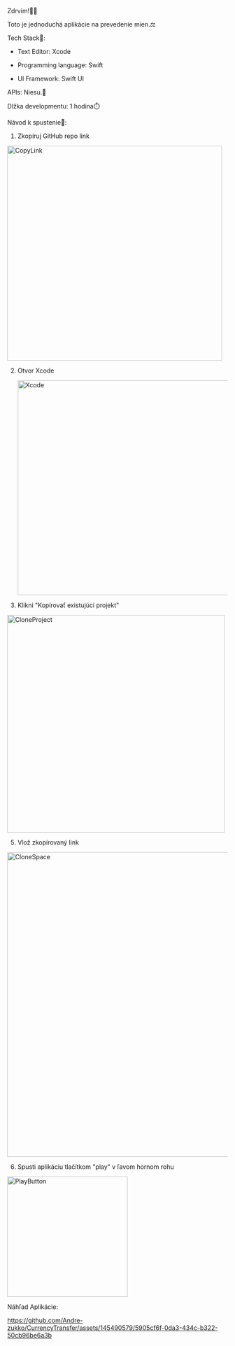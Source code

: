 Zdrvím!🙋‍♂️

Toto je jednoduchá aplikácie na prevedenie mien.⚖️

Tech Stack📒:

- Text Editor: Xcode

- Programming language: Swift

- UI Framework: Swift UI

APIs: Niesu.🚫

Dlžka developmentu: 1 hodina⏱️

Návod k spustenie📜:

1. Zkopíruj GitHub repo link

<img width="491" alt="CopyLink" src="https://github.com/Andre-zukko/CurrencyTransfer/assets/145490579/fcd5cd77-718a-4271-879d-ed931fccbfc8">

2. Otvor Xcode
   
   <img width="491" alt="Xcode" src="https://github.com/Andre-zukko/CurrencyTransfer/assets/145490579/4e757bd4-562b-4355-8f57-a256ba43c1cc">
   
3. Klikni "Kopírovať existujúci projekt"

<img width="497" alt="CloneProject" src="https://github.com/Andre-zukko/CurrencyTransfer/assets/145490579/ff0c0a34-4d1e-4bb1-bf90-cbb18c5806cc">


5. Vlož zkopírovaný link

<img width="696" alt="CloneSpace" src="https://github.com/Andre-zukko/CurrencyTransfer/assets/145490579/7e732958-0e17-4d27-991b-978e17414755">


6. Spusti aplikáciu tlačítkom "play" v ľavom hornom rohu

<img width="275" alt="PlayButton" src="https://github.com/Andre-zukko/CurrencyTransfer/assets/145490579/e75afeb3-8af1-4af3-af48-c4506bc73d87">


Náhľad Aplikácie:


https://github.com/Andre-zukko/CurrencyTransfer/assets/145490579/5905cf6f-0da3-434c-b322-50cb96be6a3b

